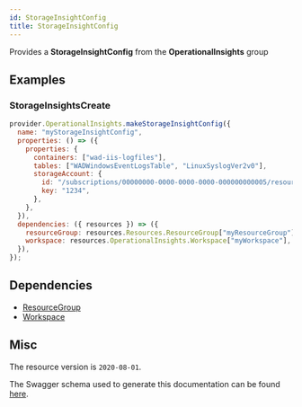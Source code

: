 ```yaml
---
id: StorageInsightConfig
title: StorageInsightConfig
---
```

Provides a **StorageInsightConfig** from the **OperationalInsights** group
## Examples
### StorageInsightsCreate
```js
provider.OperationalInsights.makeStorageInsightConfig({
  name: "myStorageInsightConfig",
  properties: () => ({
    properties: {
      containers: ["wad-iis-logfiles"],
      tables: ["WADWindowsEventLogsTable", "LinuxSyslogVer2v0"],
      storageAccount: {
        id: "/subscriptions/00000000-0000-0000-0000-000000000005/resourcegroups/OIAutoRest6987/providers/microsoft.storage/storageaccounts/AzTestFakeSA9945",
        key: "1234",
      },
    },
  }),
  dependencies: ({ resources }) => ({
    resourceGroup: resources.Resources.ResourceGroup["myResourceGroup"],
    workspace: resources.OperationalInsights.Workspace["myWorkspace"],
  }),
});

```
## Dependencies
- [ResourceGroup](../Resources/ResourceGroup.md)
- [Workspace](../OperationalInsights/Workspace.md)
## Misc
The resource version is `2020-08-01`.

The Swagger schema used to generate this documentation can be found [here](https://github.com/Azure/azure-rest-api-specs/tree/main/specification/operationalinsights/resource-manager/Microsoft.OperationalInsights/stable/2020-08-01/StorageInsightConfigs.json).
